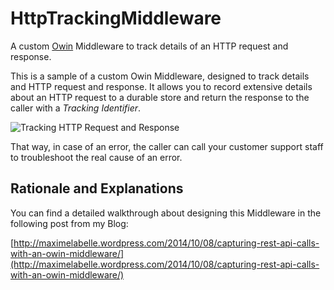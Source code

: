 HttpTrackingMiddleware
======================

A custom [Owin](http://owin.org/) Middleware to track details of an HTTP request and response.

This is a sample of a custom Owin Middleware, designed to track details and HTTP request and response.
It allows you to record extensive details about an HTTP request to a durable store and return the response
to the caller with a *Tracking Identifier*.

![Tracking HTTP Request and Response](https://cloud.githubusercontent.com/assets/8488398/4556276/5a1dd32c-4ec7-11e4-9174-67cbb251efaa.png "Tracking HTTP Request and Response")

That way, in case of an error, the caller can call your customer support staff to troubleshoot the real cause
of an error.

## Rationale and Explanations

You can find a detailed walkthrough about designing this Middleware in the following post from my Blog:

[http://maximelabelle.wordpress.com/2014/10/08/capturing-rest-api-calls-with-an-owin-middleware/](http://maximelabelle.wordpress.com/2014/10/08/capturing-rest-api-calls-with-an-owin-middleware/)
